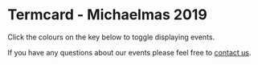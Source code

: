# Termcard - Michaelmas 2019

Click the colours on the key below to toggle displaying events.

If you have any questions about our events please feel free to [contact us](/contact).

<Calendar styles='calendar.module.css' settings='calendar.json' start='6 October 2019' finish='22 December 2019' weeks='10' title="MT'19"/>